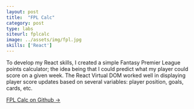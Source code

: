 ```yaml
---
layout: post
title:  "FPL Calc"
category: post
type: labs
siteurl: fplcalc
image: ../assets/img/fpl.jpg
skills: ['React']
---
```

To develop my React skills, I created a simple Fantasy Premier League points calculator; the idea being that I could predict what my player could score on a given week. The React Virtual DOM worked well in displaying player score updates based on several variables: player position, goals, cards, etc. 

[FPL Calc on Github &rarr;](https://github.com/carlwood/fplcalc)